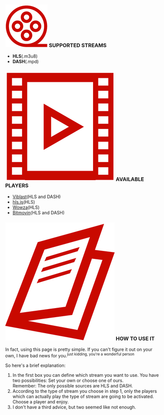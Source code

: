 <h3><img src="media/film.png"/> SUPPORTED STREAMS</h3>
                        <ul>
                                <li><strong>HLS</strong>(.m3u8)</li>
                                <li><strong>DASH</strong>(.mpd)</li>
                        </ul>
                        <h3><img src="media/videoplayer.png"/> AVAILABLE PLAYERS</h3>
                        <ul>
                                <li><a href="http://viblast.com/player/" target="_blank">Viblast</a>(HLS and DASH)</li>
                                <li><a href="https://github.com/video-dev/hls.js/tree/master" target="_blank">hls.js</a>(HLS)</li>
                                <li><a href="https://www.wowza.com/products/player" target="_blank">Wowza</a>(HLS)</li>
                                <li><a href="https://bitmovin.com/html5-player/" target="_blank">Bitmovin</a>(HLS and DASH)</li>
                        </ul>
                        <h3><img src="media/news.png"/> HOW TO USE IT</h3>
                        <p>In fact, using this page is pretty simple. If you can't figure it out on your own, I have bad news for you.<sup>just kidding, you're a wonderful person</sup></p>
                        <p>So here's a brief explanation:</p>
                        <ol>
                                <li>In the first box you can define which stream you want to use. You have two possibilities: Set your own or choose one of ours.</li>
                                <span>Remember: The only possible sources are HLS and DASH.</span>
                                <li>According to the type of stream you choose in step 1, only the players which can actually play the type of stream are going to be activated. Choose a player and enjoy.</li>
                                <li>I don't have a third advice, but two seemed like not enough.</li>
                        </ol>

